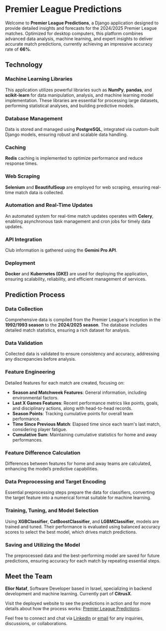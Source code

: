 # Premier League Predictions

Welcome to **Premier League Predictions**, a Django application designed to provide detailed insights and forecasts for the 2024/2025 Premier League matches. Optimized for desktop computers, this platform combines advanced data analysis, machine learning, and expert insights to deliver accurate match predictions, currently achieving an impressive accuracy rate of **66%**. 

## Technology

### Machine Learning Libraries
This application utilizes powerful libraries such as **NumPy**, **pandas**, and **scikit-learn** for data manipulation, analysis, and machine learning model implementation. These libraries are essential for processing large datasets, performing statistical analyses, and building predictive models.

### Database Management
Data is stored and managed using **PostgreSQL**, integrated via custom-built Django models, ensuring robust and scalable data handling.

### Caching
**Redis** caching is implemented to optimize performance and reduce response times.

### Web Scraping
**Selenium** and **BeautifulSoup** are employed for web scraping, ensuring real-time match data is collected.

### Automation and Real-Time Updates
An automated system for real-time match updates operates with **Celery**, enabling asynchronous task management and cron jobs for timely data updates.

### API Integration
Club information is gathered using the **Gemini Pro API**.

### Deployment
**Docker** and **Kubernetes (GKE)** are used for deploying the application, ensuring scalability, reliability, and efficient management of services.

## Prediction Process

### Data Collection
Comprehensive data is compiled from the Premier League's inception in the **1992/1993 season** to the **2024/2025 season**. The database includes detailed match statistics, ensuring a rich dataset for analysis.

### Data Validation
Collected data is validated to ensure consistency and accuracy, addressing any discrepancies before analysis.

### Feature Engineering
Detailed features for each match are created, focusing on:
- **Season and Matchweek Features**: General information, including environmental factors.
- **Last X Games Features**: Recent performance metrics like points, goals, and disciplinary actions, along with head-to-head records.
- **Season Points**: Tracking cumulative points for overall team performance.
- **Time Since Previous Match**: Elapsed time since each team's last match, considering player fatigue.
- **Cumulative Sum**: Maintaining cumulative statistics for home and away performances.

### Feature Difference Calculation
Differences between features for home and away teams are calculated, enhancing the model’s predictive capabilities.

### Data Preprocessing and Target Encoding
Essential preprocessing steps prepare the data for classifiers, converting the target feature into a numerical format suitable for machine learning.

### Training, Tuning, and Model Selection
Using **XGBClassifier**, **CatBoostClassifier**, and **LGBMClassifier**, models are trained and tuned. Their performance is evaluated using balanced accuracy scores to select the best model, which drives match predictions.

### Saving and Utilizing the Model
The preprocessed data and the best-performing model are saved for future predictions, ensuring accuracy for each match by repeating essential steps.

## Meet the Team
**Elior Nataf**, Software Developer based in Israel, specializing in backend development and machine learning. Currently part of **CitrusX**.

Visit the deployed website to see the predictions in action and for more details about how the process works: [Premier League Predictions](http://www.premier-league-predictions.xyz/).

Feel free to connect and chat via [LinkedIn](https://www.linkedin.com/in/elior/) or [email](mailto:eliorn23@gmail.com) for any inquiries, discussions, or collaborations.
